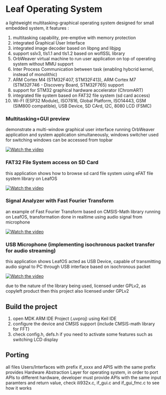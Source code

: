 # Leaf Operating System

a lightweight multitasking-graphical operating system designed for small embedded system, it features :

1. multitasking capability, pre-emptive with memory protection
2. integrated Graphical User Interface
3. integrated image decoder based on libpng and libjpg
4. support sslv3, tls1.1 and tls1.2 based on woflSSL library
5. OrbWeaver virtual machine to run user application on top of operating system without MMU support
6. Inter Process Communication between task (enabling hybcrid kernel, instead of monolithic)
7. ARM Cortex M4 (STM32F407, STM32F413), ARM Cortex M7 (STM32F746 - Discovery Board, STM32F765) support
8. support for STM32 graphical hardware accelerator (ChromART)
9. integrated file system based on FAT32 file system (sd card access)
10. Wi-FI (ESP32 Module), ISO7816, Global Platform, ISO14443, GSM (SIM800 compatible), USB Device, SD CArd, I2C, 8080 LCD (FSMC)

### Multitasking+GUI preview

demonstrate a multi-window graphical user interface running OrbWeaver application and system application simultaneously, windows switcher used for switching windows can be accessed from topbar

[![Watch the video](https://img.youtube.com/vi/jQXdla5kHUI/hqdefault.jpg)](https://www.youtube.com/embed/jQXdla5kHUI)

### FAT32 File System access on SD Card

this application shows how to browse sd card file system using eFAT file system library on LeafOS

[![Watch the video](https://img.youtube.com/vi/PyfjOimzPGQ/hqdefault.jpg)](https://www.youtube.com/embed/PyfjOimzPGQ)

### Signal Analyzer with Fast Fourier Transform 

an example of Fast Fourier Transform based on CMSIS-Math library running on LeafOS, transformation done in realtime using audio signal from microphone

[![Watch the video](https://img.youtube.com/vi/O3enWRYGT20/hqdefault.jpg)](https://www.youtube.com/embed/O3enWRYGT20)

### USB Microphone (implementing isochronous packet transfer for audio streaming)

this application shows LeafOS acted as USB Device, capable of transmitting audio signal to PC through USB interface based on isochronous packet

[![Watch the video](https://img.youtube.com/vi/GIT_wHkBR8U/hqdefault.jpg)](https://www.youtube.com/embed/GIT_wHkBR8U)

due to the nature of the library being used, licensed under GPLv2, as copyleft product then this project also licensed under GPLv2

## Build the project

1. open MDK ARM IDE Project (.uvproj) using Keil IDE
2. configure the device and CMSIS support (include CMSIS-math library for FFT)
3. check config.h, defs.h if you need to activate some features such as switching LCD display

## Porting

all files Users/Interfaces with prefix if_xxxx and APIS with the same prefix provides Hardware Abstraction Layer for operating system, in order to port APIs to different hardware, developer must provide APIs with the same input paramters and return value, check ili932x.c, if_gui.c and if_gui_fmc.c to see how it works  


